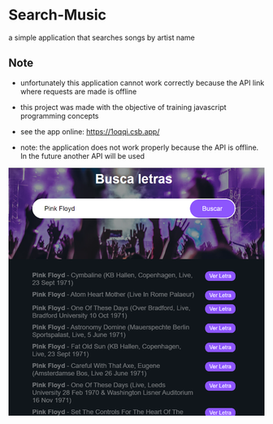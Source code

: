 # Search-Music
a simple application that searches songs by artist name


## Note

- unfortunately this application cannot work correctly because the API link where requests are made is offline

- this project was made with the objective of training javascript programming concepts

- see the app online: https://1oqqi.csb.app/
- note: the application does not work properly because the API is offline. In the future another API will be used

![alt text](https://github.com/i-Lucas/Search-Music/blob/main/img/1.png)
